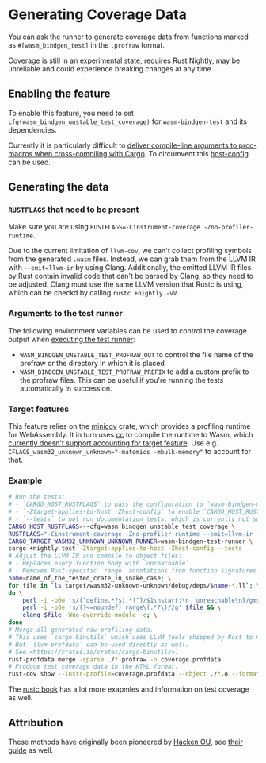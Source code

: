 # Generating Coverage Data

You can ask the runner to generate coverage data from functions marked as `#[wasm_bindgen_test]` in the `.profraw` format.

<div class="warning">
  Coverage is still in an experimental state, requires Rust Nightly, may be
  unreliable and could experience breaking changes at any time.
</div>

## Enabling the feature

To enable this feature, you need to set `cfg(wasm_bindgen_unstable_test_coverage)` for `wasm-bindgen-test` and its dependencies.

Currently it is particularly difficult to [deliver compile-line arguments to proc-macros when cross-compiling with Cargo][1]. To circumvent this [host-config] can be used.

[1]: https://github.com/rust-lang/cargo/issues/4423
[host-config]: https://doc.rust-lang.org/nightly/cargo/reference/unstable.html#host-config

## Generating the data

### `RUSTFLAGS` that need to be present

Make sure you are using `RUSTFLAGS=-Cinstrument-coverage -Zno-profiler-runtime`.

Due to the current limitation of `llvm-cov`, we can't collect profiling symbols from the generated `.wasm` files. Instead, we can grab them from the LLVM IR with `--emit=llvm-ir` by using Clang. Additionally, the emitted LLVM IR files by Rust contain invalid code that can't be parsed by Clang, so they need to be adjusted. Clang must use the same LLVM version that Rustc is using, which can be checkd by calling `rustc +nightly -vV`.

### Arguments to the test runner

The following environment variables can be used to control the coverage output when [executing the test runner][2]:

- `WASM_BINDGEN_UNSTABLE_TEST_PROFRAW_OUT` to control the file name of the profraw or the directory in which it is placed
- `WASM_BINDGEN_UNSTABLE_TEST_PROFRAW_PREFIX` to add a custom prefix to the profraw files. This can be useful if you're running the tests automatically in succession.

[2]: usage.html#appendix-using-wasm-bindgen-test-without-wasm-pack

### Target features

This feature relies on the [minicov] crate, which provides a profiling runtime for WebAssembly. It in turn uses [cc] to compile the runtime to Wasm, which [currently doesn't support accounting for target feature][3]. Use e.g. `CFLAGS_wasm32_unknown_unknown="-matomics -mbulk-memory"` to account for that.

[3]: https://github.com/rust-lang/cc-rs/issues/268
[cc]: https://crates.io/crates/cc
[minicov]: https://crates.io/crates/minicov

### Example

```sh
# Run the tests:
# - `CARGO_HOST_RUSTFLAGS` to pass the configuration to `wasm-bindgen-macro`.
# - `-Ztarget-applies-to-host -Zhost-config` to enable `CARGO_HOST_RUSTFLAGS`.
# - `--tests` to not run documentation tests, which is currently not supported.
CARGO_HOST_RUSTFLAGS=--cfg=wasm_bindgen_unstable_test_coverage \
RUSTFLAGS="-Cinstrument-coverage -Zno-profiler-runtime --emit=llvm-ir --cfg=wasm_bindgen_unstable_test_coverage" \
CARGO_TARGET_WASM32_UNKNOWN_UNKNOWN_RUNNER=wasm-bindgen-test-runner \
cargo +nightly test -Ztarget-applies-to-host -Zhost-config --tests
# Adjust the LLVM IR and compile to object files:
# - Replaces every function body with `unreachable`.
# - Removes Rust-specific `range` annotations from function signatures.
name=name_of_the_tested_crate_in_snake_case; \
for file in `ls target/wasm32-unknown-unknown/debug/deps/$name-*.ll`; \
do \
    perl -i -p0e 's/(^define.*?$).*?^}/$1\nstart:\n  unreachable\n}/gms' $file && \
    perl -i -p0e 's/(?<=noundef) range\(.*?\)//g' $file && \
    clang $file -Wno-override-module -c; \
done
# Merge all generated raw profiling data.
# This uses `cargo-binutils` which uses LLVM tools shipped by Rust to make sure there is no LLVM version discrepancy.
# But `llvm-profdata` can be used directly as well.
# See <https://crates.io/crates/cargo-binutils>.
rust-profdata merge -sparse ./*.profraw -o coverage.profdata
# Produce test coverage data in the HTML format.
rust-cov show --instr-profile=coverage.profdata --object ./*.o --format=html --Xdemangler=rust-demangler --sources src --output-dir coverage
```

The [rustc book] has a lot more exapmles and information on test coverage as well.

[rustc book]: https://doc.rust-lang.org/nightly/rustc/instrument-coverage.html

## Attribution

These methods have originally been pioneered by [Hacken OÜ], see [their guide][4] as well.

[4]: https://hknio.github.io/wasmcov
[Hacken OÜ]: https://hacken.io
